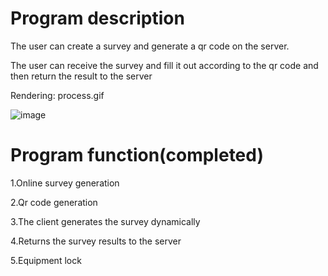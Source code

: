 # Program description
The user can create a survey and generate a qr code on the server. 

The user can receive the survey and fill it out according to the qr code and then return the result to the server

Rendering: process.gif

![image](https://github.com/s1483676637/survey/process.gif)

# Program function(completed)
1.Online survey generation

2.Qr code generation

3.The client generates the survey dynamically

4.Returns the survey results to the server

5.Equipment lock
